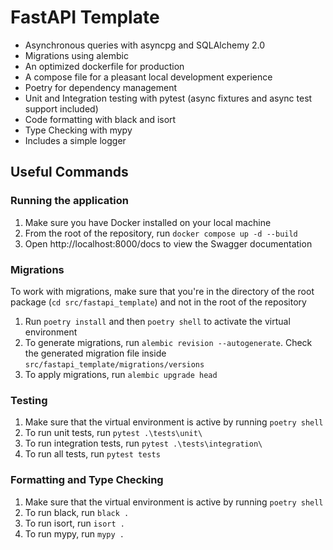 # FastAPI Template

- Asynchronous queries with asyncpg and SQLAlchemy 2.0
- Migrations using alembic
- An optimized dockerfile for production
- A compose file for a pleasant local development experience
- Poetry for dependency management
- Unit and Integration testing with pytest (async fixtures and async test support included)
- Code formatting with black and isort
- Type Checking with mypy
- Includes a simple logger

## Useful Commands

### Running the application

1. Make sure you have Docker installed on your local machine
2. From the root of the repository, run `docker compose up -d --build`
3. Open http://localhost:8000/docs to view the Swagger documentation

### Migrations

To work with migrations, make sure that you're in the directory of the root package (`cd src/fastapi_template`) and not in the root of the repository

1. Run `poetry install` and then `poetry shell` to activate the virtual environment
2. To generate migrations, run `alembic revision --autogenerate`. Check the generated migration file inside `src/fastapi_template/migrations/versions`
3. To apply migrations, run `alembic upgrade head`

### Testing

1. Make sure that the virtual environment is active by running `poetry shell`
2. To run unit tests, run `pytest .\tests\unit\`
3. To run integration tests, run `pytest .\tests\integration\`
4. To run all tests, run `pytest tests`

### Formatting and Type Checking

1. Make sure that the virtual environment is active by running `poetry shell`
2. To run black, run `black .`
3. To run isort, run `isort .`
4. To run mypy, run `mypy .`
